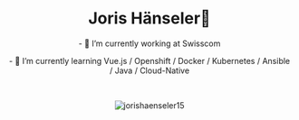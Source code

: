 

<h1 align="center">Joris Hänseler🤳</h1>
<div align="center">
  <p>- 🔭 I’m currently working at Swisscom</p>
<p>- 🌱 I’m currently learning Vue.js / Openshift / Docker / Kubernetes / Ansible / Java / Cloud-Native</p>
  <br>
<p><img align="center" src="https://github-readme-streak-stats.herokuapp.com/?user=jorishaenseler15&" alt="jorishaenseler15" /></p>
  <br>
